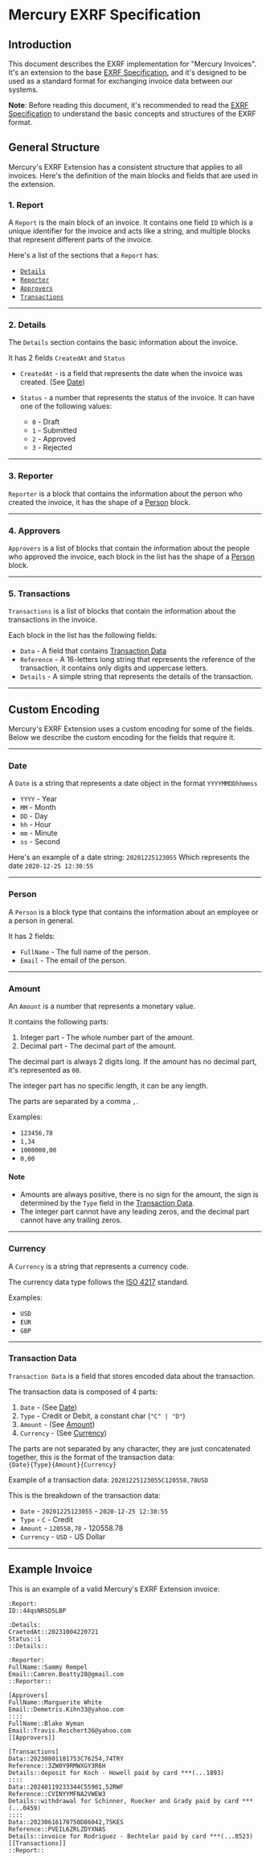 # Mercury EXRF Specification

## Introduction

This document describes the EXRF implementation for "Mercury Invoices".  
It's an extension to the base [EXRF Specification](./EXRF-Specs.md), and it's designed to be used as a standard format for exchanging invoice data between our systems.

**Note**: Before reading this document, it's recommended to read the [EXRF Specification](./EXRF-Specs.md) to understand the basic concepts and structures of the EXRF format.

## General Structure

Mercury's EXRF Extension has a consistent structure that applies to all invoices. Here's the definition of the main blocks and fields that are used in the extension.

### 1. Report

A `Report` is the main block of an invoice.
It contains one field `ID` which is a unique identifier for the invoice and acts like a string, and multiple blocks that represent different parts of the invoice.

Here's a list of the sections that a `Report` has:

- [`Details`](#2-details)
- [`Reporter`](#3-reporter)
- [`Approvers`](#4-approvers)
- [`Transactions`](#5-transactions)

---

### 2. Details

The `Details` section contains the basic information about the invoice.

It has 2 fields `CreatedAt` and `Status`

- `CreatedAt` - is a field that represents the date when the invoice was created. (See [Date](#date))

- `Status` - a number that represents the status of the invoice. It can have one of the following values:
  - `0` - Draft
  - `1` - Submitted
  - `2` - Approved
  - `3` - Rejected

---

### 3. Reporter

`Reporter` is a block that contains the information about the person who created the invoice, it has the shape of a [Person](#person) block.

---

### 4. Approvers

`Approvers` is a list of blocks that contain the information about the people who approved the invoice, each block in the list has the shape of a [Person](#person) block.

---

### 5. Transactions

`Transactions` is a list of blocks that contain the information about the transactions in the invoice.

Each block in the list has the following fields:

- `Data` - A field that contains [Transaction Data](#transaction-data)
- `Reference` - A 16-letters long string that represents the reference of the transaction, it contains only digits and uppercase letters.
- `Details` - A simple string that represents the details of the transaction.

---

## Custom Encoding

Mercury's EXRF Extension uses a custom encoding for some of the fields. Below we describe the custom encoding for the fields that require it.

---

### Date

A `Date` is a string that represents a date object in the format `YYYYMMDDhhmmss`

- `YYYY` - Year
- `MM` - Month
- `DD` - Day
- `hh` - Hour
- `mm` - Minute
- `ss` - Second

Here's an example of a date string: `20201225123055`
Which represents the date `2020-12-25 12:30:55`

---

### Person

A `Person` is a block type that contains the information about an employee or a person in general.

It has 2 fields:

- `FullName` - The full name of the person.
- `Email` - The email of the person.

---

### Amount

An `Amount` is a number that represents a monetary value.

It contains the following parts:

1. Integer part - The whole number part of the amount.
2. Decimal part - The decimal part of the amount.

The decimal part is always 2 digits long. If the amount has no decimal part, it's represented as `00`.

The integer part has no specific length, it can be any length.

The parts are separated by a comma `,`.

Examples:

- `123456,78`
- `1,34`
- `1000000,00`
- `0,00`

#### Note

- Amounts are always positive, there is no sign for the amount, the sign is determined by the `Type` field in the [Transaction Data](#transaction-data).
- The integer part cannot have any leading zeros, and the decimal part cannot have any trailing zeros.

---

### Currency

A `Currency` is a string that represents a currency code.

The currency data type follows the [ISO 4217](https://en.wikipedia.org/wiki/ISO_4217) standard.

Examples:

- `USD`
- `EUR`
- `GBP`

---

### Transaction Data

`Transaction Data` is a field that stores encoded data about the transaction.

The transaction data is composed of 4 parts:

1. `Date` - (See [Date](#date))
2. `Type` - Credit or Debit, a constant char (`"C" | "D"`)
3. `Amount` - (See [Amount](#amount))
4. `Currency` - (See [Currency](#currency))

The parts are not separated by any character, they are just concatenated together, this is the format of the transaction data:  
`{Date}{Type}{Amount}{Currency}`

Example of a transaction data: `20201225123055C120558,78USD`

This is the breakdown of the transaction data:

- `Date` - `20201225123055` - `2020-12-25 12:30:55`
- `Type` - `C` - Credit
- `Amount` - `120558,78` - 120558.78
- `Currency` - `USD` - US Dollar

---

## Example Invoice

This is an example of a valid Mercury's EXRF Extension invoice:

```exrf
:Report:
ID::44qsNRSD5LBP

:Details:
CraetedAt::20231004220721
Status::1
::Details::

:Reporter:
FullName::Sammy Rempel
Email::Camren.Beatty28@gmail.com
::Reporter::

[Approvers]
FullName::Marguerite White
Email::Demetris.Kihn33@yahoo.com
::::
FullName::Blake Wyman
Email::Travis.Reichert36@yahoo.com
[[Approvers]]

[Transactions]
Data::20230801101753C76254,74TRY
Reference::3ZW0Y9RMWXGY3R6H
Details::deposit for Koch - Howell paid by card ***(...1893)
::::
Data::20240119233344C55901,52RWF
Reference::CVINYYMFNA2VWEW3
Details::withdrawal for Schinner, Ruecker and Grady paid by card ***(...0459)
::::
Data::20230616170750D86042,75KES
Reference::PVEIL6ZRLZDYXNAS
Details::invoice for Rodriguez - Bechtelar paid by card ***(...8523)
[[Transactions]]
::Report::
```
